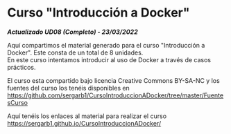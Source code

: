 # Curso "Introducción a Docker"

***Actualizado UD08 (Completo) - 23/03/2022***

Aquí compartimos el material generado para el curso "Introducción a Docker". Este consta de un total de 8 unidades.  
En este curso intentamos introducir al uso de Docker a través de casos prácticos.

El curso esta compartido bajo licencia Creative Commons BY-SA-NC y los fuentes del curso los tenéis disponibles en  
https://github.com/sergarb1/CursoIntroduccionADocker/tree/master/FuentesCurso

Aquí tenéis los enlaces al material para realizar el curso https://sergarb1.github.io/CursoIntroduccionADocker/
